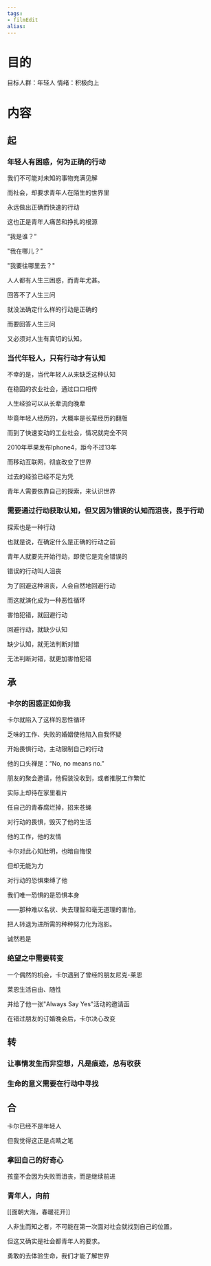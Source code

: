 ```yaml
---
tags: 
- filmEdit
alias:
---
```

# 目的
目标人群：年轻人
情绪：积极向上


# 内容

## 起

### 年轻人有困惑，何为正确的行动

我们不可能对未知的事物充满见解

而社会，却要求青年人在陌生的世界里

永远做出正确而快速的行动

这也正是青年人痛苦和挣扎的根源

“我是谁？”

"我在哪儿？"

"我要往哪里去？"

人人都有人生三困惑，而青年尤甚。

回答不了人生三问

就没法确定什么样的行动是正确的

而要回答人生三问

又必须对人生有真切的认知。

### 当代年轻人，只有行动才有认知

不幸的是，当代年轻人从来缺乏这种认知

在稳固的农业社会，通过口口相传

人生经验可以从长辈流向晚辈

毕竟年轻人经历的，大概率是长辈经历的翻版

而到了快速变动的工业社会，情况就完全不同

2010年苹果发布Iphone4，距今不过13年

而移动互联网，彻底改变了世界

过去的经验已经不足为凭

青年人需要依靠自己的探索，来认识世界

### 需要通过行动获取认知，但又因为错误的认知而沮丧，畏于行动

探索也是一种行动

也就是说，在确定什么是正确的行动之前

青年人就要先开始行动，即使它是完全错误的

错误的行动叫人沮丧

为了回避这种沮丧，人会自然地回避行动

而这就演化成为一种恶性循环

害怕犯错，就回避行动

回避行动，就缺少认知

缺少认知，就无法判断对错

无法判断对错，就更加害怕犯错

## 承

### 卡尔的困惑正如你我

卡尔就陷入了这样的恶性循环

乏味的工作、失败的婚姻使他陷入自我怀疑

开始畏惧行动，主动限制自己的行动

他的口头禅是：“No, no means no.”

朋友的聚会邀请，他假装没收到，或者推脱工作繁忙

实际上却待在家里看片

任自己的青春腐烂掉，招来苍蝇

对行动的畏惧，毁灭了他的生活

他的工作，他的友情

卡尔对此心知肚明，也暗自悔恨

但却无能为力

对行动的恐惧束缚了他

我们唯一恐惧的是恐惧本身

——那种难以名状、失去理智和毫无道理的害怕，

把人转退为进所需的种种努力化为泡影。

诚然若是


### 绝望之中需要转变

一个偶然的机会，卡尔遇到了曾经的朋友尼克-莱恩

莱恩生活自由、随性

并给了他一张"Always Say Yes"活动的邀请函

在错过朋友的订婚晚会后，卡尔决心改变







## 转

### 让事情发生而非空想，凡是痕迹，总有收获

### 生命的意义需要在行动中寻找

## 合

卡尔已经不是年轻人

但我觉得这正是点睛之笔

### 拿回自己的好奇心

孩童不会因为失败而沮丧，而是继续前进

### 青年人，向前

[[面朝大海，春暖花开]]


人非生而知之者，不可能在第一次面对社会就找到自己的位置。

但这又确实是社会都青年人的要求。

勇敢的去体验生命，我们才能了解世界




